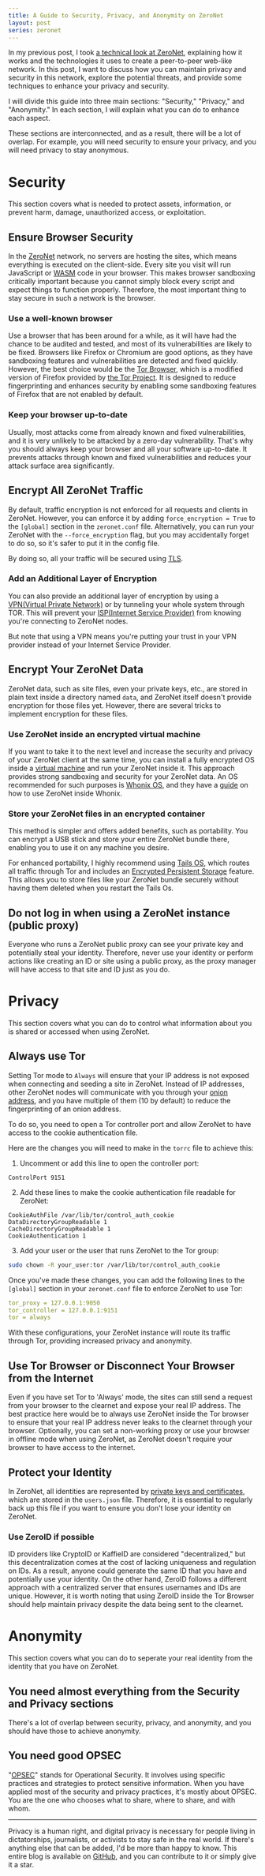 ```yaml
---
title: A Guide to Security, Privacy, and Anonymity on ZeroNet
layout: post
series: zeronet
---
```


In my previous post, I took [a technical look at ZeroNet](/blog/posts/a-very-technical-look-at-zeronet), explaining how it works and the technologies it uses to create a peer-to-peer web-like network. In this post, I want to discuss how you can maintain privacy and security in this network, explore the potential threats, and provide some techniques to enhance your privacy and security.

I will divide this guide into three main sections: "Security," "Privacy," and "Anonymity." In each section, I will explain what you can do to enhance each aspect.

These sections are interconnected, and as a result, there will be a lot of overlap. For example, you will need security to ensure your privacy, and you will need privacy to stay anonymous.

# Security

This section covers what is needed to protect assets, information, or prevent harm, damage, unauthorized access, or exploitation.

## Ensure Browser Security

In the [ZeroNet](https://zeronet.dev) network, no servers are hosting the sites, which means everything is executed on the client-side. Every site you visit will run JavaScript or [WASM](https://webassembly.org/) code in your browser. This makes browser sandboxing critically important because you cannot simply block every script and expect things to function properly. Therefore, the most important thing to stay secure in such a network is the browser.

### Use a well-known browser

Use a browser that has been around for a while, as it will have had the chance to be audited and tested, and most of its vulnerabilities are likely to be fixed. Browsers like Firefox or Chromium are good options, as they have sandboxing features and vulnerabilities are detected and fixed quickly. However, the best choice would be the [Tor Browser](https://www.torproject.org/download/), which is a modified version of Firefox provided by [the Tor Project](https://torproject.org). It is designed to reduce fingerprinting and enhances security by enabling some sandboxing features of Firefox that are not enabled by default.

### Keep your browser up-to-date

Usually, most attacks come from already known and fixed vulnerabilities, and it is very unlikely to be attacked by a zero-day vulnerability. That's why you should always keep your browser and all your software up-to-date. It prevents attacks through known and fixed vulnerabilities and reduces your attack surface area significantly.

## Encrypt All ZeroNet Traffic

By default, traffic encryption is not enforced for all requests and clients in ZeroNet. However, you can enforce it by adding `force_encryption = True` to the `[global]` section in the `zeronet.conf` file. Alternatively, you can run your ZeroNet with the `--force_encryption` flag, but you may accidentally forget to do so, so it's safer to put it in the config file.

By doing so, all your traffic will be secured using [TLS](https://en.wikipedia.org/wiki/Transport_Layer_Security).

### Add an Additional Layer of Encryption

You can also provide an additional layer of encryption by using a [VPN(Virtual Private Network)](https://en.wikipedia.org/wiki/Virtual_private_network) or by tunneling your whole system through TOR. This will prevent your [ISP(Internet Service Provider)](https://en.wikipedia.org/wiki/Internet_service_provider) from knowing you're connecting to ZeroNet nodes.

But note that using a VPN means you're putting your trust in your VPN provider instead of your Internet Service Provider.

## Encrypt Your ZeroNet Data

ZeroNet data, such as site files, even your private keys, etc., are stored in plain text inside a directory named `data`, and ZeroNet itself doesn't provide encryption for those files yet. However, there are several tricks to implement encryption for these files.

### Use ZeroNet inside an encrypted virtual machine

If you want to take it to the next level and increase the security and privacy of your ZeroNet client at the same time, you can install a fully encrypted OS inside a [virtual machine](https://en.wikipedia.org/wiki/Virtual_machine) and run your ZeroNet inside it. This approach provides strong sandboxing and security for your ZeroNet data. An OS recommended for such purposes is [Whonix OS](https://www.whonix.org/), and they have a [guide](https://www.whonix.org/wiki/ZeroNet) on how to use ZeroNet inside Whonix.

### Store your ZeroNet files in an encrypted container

This method is simpler and offers added benefits, such as portability. You can encrypt a USB stick and store your entire ZeroNet bundle there, enabling you to use it on any machine you desire.

For enhanced portability, I highly recommend using [Tails OS](https://tails.net), which routes all traffic through Tor and includes an [Encrypted Persistent Storage](https://tails.net/doc/persistent_storage/index.en.html) feature. This allows you to store files like your ZeroNet bundle securely without having them deleted when you restart the Tails Os.

## Do not log in when using a ZeroNet instance (public proxy)

Everyone who runs a ZeroNet public proxy can see your private key and potentially steal your identity. Therefore, never use your identity or perform actions like creating an ID or site using a public proxy, as the proxy manager will have access to that site and ID just as you do.

# Privacy

This section covers what you can do to control what information about you is shared or accessed when using ZeroNet.

## Always use Tor

Setting Tor mode to `Always` will ensure that your IP address is not exposed when connecting and seeding a site in ZeroNet. Instead of IP addresses, other ZeroNet nodes will communicate with you through your [onion address](https://tb-manual.torproject.org/onion-services/), and you have multiple of them (10 by default) to reduce the fingerprinting of an onion address.

To do so, you need to open a Tor controller port and allow ZeroNet to have access to the cookie authentication file. 

Here are the changes you will need to make in the `torrc` file to achieve this:

1. Uncomment or add this line to open the controller port:

```
ControlPort 9151
```

2. Add these lines to make the cookie authentication file readable for ZeroNet:

```
CookieAuthFile /var/lib/tor/control_auth_cookie
DataDirectoryGroupReadable 1
CacheDirectoryGroupReadable 1
CookieAuthentication 1
```

3. Add your user or the user that runs ZeroNet to the Tor group:

```bash
sudo chown -R your_user:tor /var/lib/tor/control_auth_cookie
```

Once you've made these changes, you can add the following lines to the `[global]` section in your `zeronet.conf` file to enforce ZeroNet to use Tor:

```yaml
tor_proxy = 127.0.0.1:9050
tor_controller = 127.0.0.1:9151
tor = always
```

With these configurations, your ZeroNet instance will route its traffic through Tor, providing increased privacy and anonymity.

## Use Tor Browser or Disconnect Your Browser from the Internet

Even if you have set Tor to 'Always' mode, the sites can still send a request from your browser to the clearnet and expose your real IP address. The best practice here would be to always use ZeroNet inside the Tor browser to ensure that your real IP address never leaks to the clearnet through your browser. Optionally, you can set a non-working proxy or use your browser in offline mode when using ZeroNet, as ZeroNet doesn't require your browser to have access to the internet.

## Protect your Identity

In ZeroNet, all identities are represented by [private keys and certificates](https://en.wikipedia.org/wiki/Public-key_cryptography), which are stored in the `users.json` file. Therefore, it is essential to regularly back up this file if you want to ensure you don't lose your identity on ZeroNet.

### Use ZeroID if possible

ID providers like CryptoID or KaffieID are considered "decentralized," but this decentralization comes at the cost of lacking uniqueness and regulation on IDs. As a result, anyone could generate the same ID that you have and potentially use your identity. On the other hand, ZeroID follows a different approach with a centralized server that ensures usernames and IDs are unique. However, it is worth noting that using ZeroID inside the Tor Browser should help maintain privacy despite the data being sent to the clearnet.

# Anonymity

This section covers what you can do to seperate your real identity from the identity that you have on ZeroNet.

## You need almost everything from the Security and Privacy sections

There's a lot of overlap between security, privacy, and anonymity, and you should have those to achieve anonymity.

## You need good OPSEC

"[OPSEC](https://en.wikipedia.org/wiki/Operations_security)" stands for Operational Security. It involves using specific practices and strategies to protect sensitive information. When you have applied most of the security and privacy practices, it's mostly about OPSEC. You are the one who chooses what to share, where to share, and with whom.

---

Privacy is a human right, and digital privacy is necessary for people living in dictatorships, journalists, or activists to stay safe in the real world. If there's anything else that can be added, I'd be more than happy to know. This entire blog is available on [GitHub](), and you can contribute to it or simply give it a star.

